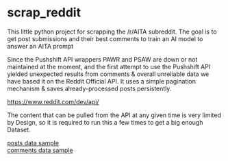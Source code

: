 # scrap_reddit
This little python project for scrapping the /r/AITA subreddit.
The goal is to get post submissions and their best comments to train an AI model to answer an AITA prompt

Since the Pushshift API wrappers PAWR and PSAW are down or not maintained at the moment, and the first attempt to use the Pushshift API yielded unexpected results from comments & overall unreliable data we have based it on the Reddit Official API. It uses a simple pagination mechanism & saves already-processed posts persistently.

https://www.reddit.com/dev/api/

The content that can be pulled from the API at any given time is very limited by Design, so it is required to run this a few times to get a big enough Dataset. 


[posts data sample](data/posts_v4_sample.csv) </br>
[comments data sample](data/comments_v4_sample.csv) </br>
